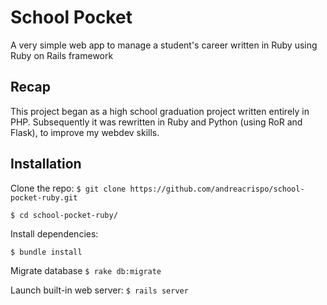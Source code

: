 # School Pocket
A very simple web app to manage a student's career written in Ruby using Ruby on Rails framework

Recap
------------------
This project began as a high school graduation project written entirely in PHP.
Subsequently it was rewritten in Ruby and Python (using RoR and Flask), to improve my webdev skills.


Installation
--------
Clone the repo:
`$ git clone https://github.com/andreacrispo/school-pocket-ruby.git`

`$ cd school-pocket-ruby/`

Install dependencies:

`$ bundle install`

Migrate database
`$ rake db:migrate`

Launch built-in web server:
`$ rails server`